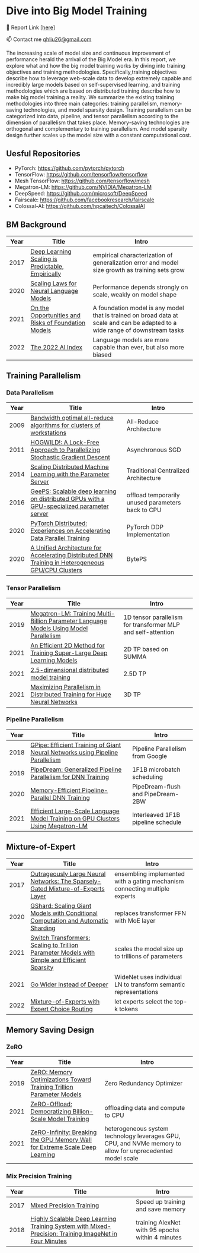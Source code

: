 # Dive into Big Model Training

📰 Report Link [[here]](https://arxiv.org/abs/2207.11912)

📫 Contact me qhliu26@gmail.com

The increasing scale of model size and continuous improvement of performance herald the arrival of the Big Model era. In this report, we explore what and how the big model training works by diving into training objectives and training methodologies. Specifically,training objectives describe how to leverage web-scale data to develop extremely capable and incredibly large models based on self-supervised learning, and training methodologies which are based on distributed training describe how to make big model training a reality. We summarize the existing training methodologies into three main categories: training parallelism, memory-saving technologies, and model sparsity design. Training parallelism can be categorized into data, pipeline, and tensor parallelism according to the dimension of parallelism that takes place. Memory-saving technologies are orthogonal and complementary to training parallelism. And model sparsity design further scales up the model size with a constant computational cost.

## Uesful Repositories

+ PyTorch: https://github.com/pytorch/pytorch
+ TensorFlow: https://github.com/tensorflow/tensorflow
+ Mesh TensorFlow: https://github.com/tensorflow/mesh
+ Megatron-LM: https://github.com/NVIDIA/Megatron-LM
+ DeepSpeed: https://github.com/microsoft/DeepSpeed
+ Fairscale: https://github.com/facebookresearch/fairscale
+ Colossal-AI: https://github.com/hpcaitech/ColossalAI

## BM Background

| Year | Title                                                        | Intro                                                        |
| ---- | ------------------------------------------------------------ | ------------------------------------------------------------ |
| 2017 | [Deep Learning Scaling is Predictable, Empirically](https://arxiv.org/abs/1712.00409) | empirical characterization of generalization error and model size growth as training sets grow |
| 2020 | [Scaling Laws for Neural Language Models](https://arxiv.org/abs/2001.08361) | Performance depends strongly on scale, weakly on model shape |
| 2021 | [On the Opportunities and Risks of Foundation Models](https://arxiv.org/abs/2108.07258) | A foundation model is any model that is trained on broad data at scale and can be adapted to a wide range of downstream tasks |
| 2022 | [The 2022 AI Index](http://export.arxiv.org/abs/2205.03468)  | Language models are more capable than ever, but also more biased |

## Training Parallelism

### Data Parallelism

| Year | Title                                                        | Intro                                             |
| ---- | ------------------------------------------------------------ | ------------------------------------------------- |
| 2009 | [Bandwidth optimal all-reduce algorithms for clusters of workstations](https://www.cs.fsu.edu/~xyuan/paper/09jpdc.pdf) | All-Reduce Architecture                           |
| 2011 | [HOGWILD!: A Lock-Free Approach to Parallelizing Stochastic Gradient Descent](https://arxiv.org/abs/1106.5730#:~:text=A%20Lock-Free%20Approach%20to%20Parallelizing%20Stochastic%20Gradient%20Descent,tasks.%20Several%20researchers%20have%20recently%20proposed%20schemes%20to) | Asynchronous SGD                                  |
| 2014 | [Scaling Distributed Machine Learning with the Parameter Server](https://www.usenix.org/system/files/conference/osdi14/osdi14-paper-li_mu.pdf) | Traditional Centralized Architecture              |
| 2016 | [GeePS: Scalable deep learning on distributed GPUs with a GPU-specialized parameter server](https://www.pdl.cmu.edu/PDL-FTP/CloudComputing/GeePS-cui-eurosys16.pdf) | offload temporarily unused parameters back to CPU |
| 2020 | [PyTorch Distributed: Experiences on Accelerating Data Parallel Training](https://arxiv.org/abs/2006.15704) | PyTorch DDP Implementation                        |
| 2020 | [A Unified Architecture for Accelerating Distributed DNN Training in Heterogeneous GPU/CPU Clusters](https://www.usenix.org/system/files/osdi20-jiang.pdf) | BytePS                                            |

### Tensor Parallelism

| Year | Title                                                        | Intro                                                        |
| ---- | ------------------------------------------------------------ | ------------------------------------------------------------ |
| 2019 | [Megatron-LM: Training Multi-Billion Parameter Language Models Using Model Parallelism](https://arxiv.org/abs/1909.08053) | 1D tensor parallelism for transformer MLP and self-attention |
| 2021 | [An Efficient 2D Method for Training Super-Large Deep Learning Models](https://arxiv.org/abs/2104.05343) | 2D TP based on SUMMA                                         |
| 2021 | [2.5-dimensional distributed model training](https://arxiv.org/abs/2105.14500) | 2.5D TP                                                      |
| 2021 | [Maximizing Parallelism in Distributed Training for Huge Neural Networks](https://arxiv.org/abs/2105.14450) | 3D TP                                                        |

### Pipeline Parallelism

| Year | Title                                                        | Intro                              |
| ---- | ------------------------------------------------------------ | ---------------------------------- |
| 2018 | [GPipe: Efficient Training of Giant Neural Networks using Pipeline Parallelism](https://arxiv.org/abs/1811.06965) | Pipeline Parallelism from Google   |
| 2019 | [PipeDream: Generalized Pipeline Parallelism for DNN Training](https://cs.stanford.edu/~matei/papers/2019/sosp_pipedream.pdf) | 1F1B microbatch scheduling         |
| 2020 | [Memory-Efficient Pipeline-Parallel DNN Training](https://arxiv.org/abs/2006.09503) | PipeDream-flush and PipeDream-2BW  |
| 2021 | [Efficient Large-Scale Language Model Training on GPU Clusters Using Megatron-LM](https://arxiv.org/abs/2104.04473) | Interleaved 1F1B pipeline schedule |

## Mixture-of-Expert

| Year | Title                                                        | Intro                                                        |
| ---- | ------------------------------------------------------------ | ------------------------------------------------------------ |
| 2017 | [Outrageously Large Neural Networks: The Sparsely-Gated Mixture-of-Experts Layer](https://arxiv.org/abs/1701.06538) | ensembling implemented with a gating mechanism connecting multiple experts |
| 2020 | [GShard: Scaling Giant Models with Conditional Computation and Automatic Sharding](https://arxiv.org/abs/2006.16668) | replaces transformer FFN with MoE layer                      |
| 2021 | [Switch Transformers: Scaling to Trillion Parameter Models with Simple and Efficient Sparsity](https://arxiv.org/abs/2101.03961) | scales the model size up to trillions of parameters          |
| 2021 | [Go Wider Instead of Deeper](https://arxiv.org/abs/2107.11817) | WideNet uses individual LN to transform semantic representations |
| 2022 | [Mixture-of-Experts with Expert Choice Routing](https://arxiv.org/abs/2202.09368) | let experts select the top-k tokens                          |

## Memory Saving Design

### ZeRO

| Year | Title                                                        | Intro                                                        |
| ---- | ------------------------------------------------------------ | ------------------------------------------------------------ |
| 2019 | [ZeRO: Memory Optimizations Toward Training Trillion Parameter Models](https://arxiv.org/abs/1910.02054) | Zero Redundancy Optimizer                                    |
| 2021 | [ZeRO-Offload: Democratizing Billion-Scale Model Training](https://arxiv.org/abs/2101.06840) | offloading data and compute to CPU                           |
| 2021 | [ZeRO-Infinity: Breaking the GPU Memory Wall for Extreme Scale Deep Learning](https://arxiv.org/abs/2104.07857) | heterogeneous system technology leverages GPU, CPU, and NVMe memory to allow for unprecedented model scale |

### Mix Precision Training

| Year | Title                                                        | Intro                                            |
| ---- | ------------------------------------------------------------ | ------------------------------------------------ |
| 2017 | [Mixed Precision Training](https://arxiv.org/abs/1710.03740) | Speed  up training and save memory               |
| 2018 | [Highly Scalable Deep Learning Training System with Mixed-Precision: Training ImageNet in Four Minutes](https://arxiv.org/abs/1807.11205) | training AlexNet with 95 epochs within 4 minutes |
